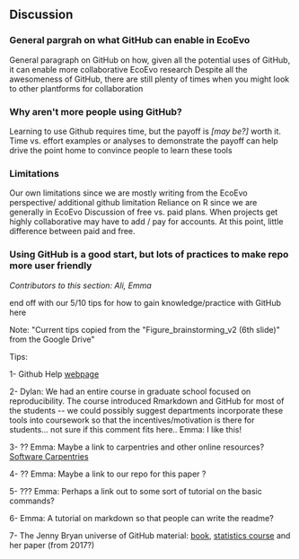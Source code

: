 ## Discussion

### General pargrah on what GitHub can enable in EcoEvo
General paragraph on GitHub on how, given all the potential uses of GitHub, it can enable more collaborative EcoEvo research
Despite all the awesomeness of GitHub, there are still plenty of times when you might look to other plantforms for collaboration

### Why aren't more people using GitHub?
Learning to use Github requires time, but the payoff is *[may be?]* worth it.
Time vs. effort examples or analyses to demonstrate the payoff can help drive the point home to convince people to learn these tools

### Limitations
Our own limitations since we are mostly writing from the EcoEvo perspective/ additional github limitation
Reliance on R since we are generally in EcoEvo
Discussion of free vs. paid plans. When projects get highly collaborative may have to add / pay for accounts. At this point, little difference between paid and free.

### Using GitHub is a good start, but lots of practices to make repo more user friendly


*Contributors to this section: Ali, Emma* 


end off with our 5/10 tips for how to gain knowledge/practice with GitHub here

Note: "Current tips copied from the "Figure_brainstorming_v2 (6th slide)" from the Google Drive"

Tips:

1- Github Help [webpage](https://docs.github.com/en)

2- Dylan: We had an entire course in graduate school focused on reproducibility. The course introduced Rmarkdown and GitHub for most of the students -- we could possibly suggest departments incorporate these tools into coursework so that the incentives/motivation is there for students… not sure if this comment fits here..
   Emma: I like this!

3- ?? Emma: Maybe a link to carpentries and other online resources? [Software Carpentries](https://swcarpentry.github.io/git-novice/)

4- ??  Emma: Maybe a link to our repo for this paper ?

5- ??? Emma: Perhaps a link out to some sort of tutorial on the basic commands?

6- Emma: A tutorial on markdown so that people can write the readme?

7- The Jenny Bryan universe of GitHub material: [book](http://happygitwithr.com), [statistics course](http://stat545.com/) and her paper (from 2017?)